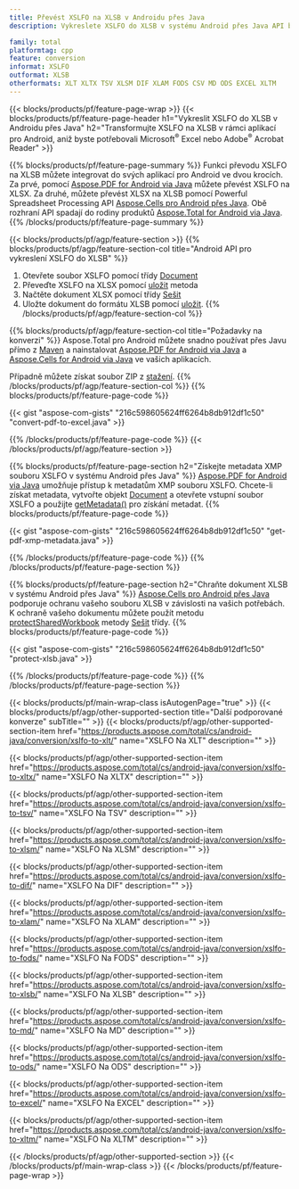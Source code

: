 ```yaml
---
title: Převést XSLFO na XLSB v Androidu přes Java
description: Vykreslete XSLFO do XLSB v systému Android přes Java API bez použití Microsoft Excel nebo Adobe Reader

family: total
platformtag: cpp
feature: conversion
informat: XSLFO
outformat: XLSB
otherformats: XLT XLTX TSV XLSM DIF XLAM FODS CSV MD ODS EXCEL XLTM
---
```

{{< blocks/products/pf/feature-page-wrap >}}
{{< blocks/products/pf/feature-page-header h1="Vykreslit XSLFO do XLSB v Androidu přes Java" h2="Transformujte XSLFO na XLSB v rámci aplikací pro Android, aniž byste potřebovali Microsoft<sup>&reg;</sup> Excel nebo Adobe<sup>&reg;</sup> Acrobat Reader" >}}

{{% blocks/products/pf/feature-page-summary %}}
Funkci převodu XSLFO na XLSB můžete integrovat do svých aplikací pro Android ve dvou krocích. Za prvé, pomocí [Aspose.PDF for Android via Java](https://products.aspose.com/pdf/android-java/) můžete převést XSLFO na XLSX. Za druhé, můžete převést XLSX na XLSB pomocí Powerful Spreadsheet Processing API [Aspose.Cells pro Android přes Java](https://products.aspose.com/cells/android-java/). Obě rozhraní API spadají do rodiny produktů [Aspose.Total for Android via Java](https://products.aspose.com/total/android-java/). 
{{% /blocks/products/pf/feature-page-summary  %}}

{{< blocks/products/pf/agp/feature-section >}}
{{% blocks/products/pf/agp/feature-section-col title="Android API pro vykreslení XSLFO do XLSB" %}}
1. Otevřete soubor XSLFO pomocí třídy [Document](https://reference.aspose.com/pdf/java/com.aspose.pdf/Document)
2. Převeďte XSLFO na XLSX pomocí [uložit](https://reference.aspose.com/pdf/java/com.aspose.pdf/Document#save-java.lang.String-com.aspose.pdf.SaveOptions-) metoda
3. Načtěte dokument XLSX pomocí třídy [Sešit](https://reference.aspose.com/cells/java/com.aspose.cells/Workbook)
4. Uložte dokument do formátu XLSB pomocí [uložit](https://reference.aspose.com/cells/java/com.aspose.cells/workbook#save(java.lang.String,%20com.aspose.cells.SaveOptions)).
{{% /blocks/products/pf/agp/feature-section-col %}}

{{% blocks/products/pf/agp/feature-section-col title="Požadavky na konverzi" %}}
Aspose.Total pro Android můžete snadno používat přes Javu přímo z [Maven](https://repository.aspose.com/webapp/#/artifacts/browse/tree/General/repo/com/aspose/aspose-total) a nainstalovat [Aspose.PDF for Android via Java](https://docs.aspose.com/pdf/androidjava/installation/) a [Aspose.Cells for Android via Java](https://docs.aspose.com/cells/java/aspose-cells-for-android-via-java-installation/) ve vašich aplikacích.

Případně můžete získat soubor ZIP z [stažení](https://downloads.aspose.com/total/androidjava).
{{% /blocks/products/pf/agp/feature-section-col %}}
{{% blocks/products/pf/feature-page-code %}}

{{< gist "aspose-com-gists" "216c598605624ff6264b8db912df1c50" "convert-pdf-to-excel.java" >}}



{{% /blocks/products/pf/feature-page-code %}}
{{< /blocks/products/pf/agp/feature-section >}}

{{% blocks/products/pf/feature-page-section  h2="Získejte metadata XMP souboru XSLFO v systému Android přes Java" %}}
[Aspose.PDF for Android via Java](https://products.aspose.com/pdf/android-java/) umožňuje přístup k metadatům XMP souboru XSLFO. Chcete-li získat metadata, vytvořte objekt [Document](https://reference.aspose.com/pdf/java/com.aspose.pdf/Document) a otevřete vstupní soubor XSLFO a použijte [getMetadata()](https://reference.aspose.com/pdf/java/com.aspose.pdf/Document#getMetadata--) pro získání metadat.
{{% blocks/products/pf/feature-page-code %}}

{{< gist "aspose-com-gists" "216c598605624ff6264b8db912df1c50" "get-pdf-xmp-metadata.java" >}}

{{% /blocks/products/pf/feature-page-code  %}}
{{% /blocks/products/pf/feature-page-section %}}

{{% blocks/products/pf/feature-page-section  h2="Chraňte dokument XLSB v systému Android přes Java" %}}
[Aspose.Cells pro Android přes Java](https://products.aspose.com/cells/android-java/) podporuje ochranu vašeho souboru XLSB v závislosti na vašich potřebách. K ochraně vašeho dokumentu můžete použít metodu [protectSharedWorkbook](https://reference.aspose.com/cells/java/com.aspose.cells/workbook#protectSharedWorkbook(java.lang.String)) metody [Sešit](https://reference.aspose.com/cells/java/com.aspose.cells/Workbook) třídy.
{{% blocks/products/pf/feature-page-code %}}

{{< gist "aspose-com-gists" "216c598605624ff6264b8db912df1c50" "protect-xlsb.java" >}}

{{% /blocks/products/pf/feature-page-code  %}}
{{% /blocks/products/pf/feature-page-section %}}

{{< blocks/products/pf/main-wrap-class isAutogenPage="true" >}}
{{< blocks/products/pf/agp/other-supported-section title="Další podporované konverze" subTitle="" >}}
{{< blocks/products/pf/agp/other-supported-section-item href="https://products.aspose.com/total/cs/android-java/conversion/xslfo-to-xlt/" name="XSLFO Na XLT" description="" >}}

{{< blocks/products/pf/agp/other-supported-section-item href="https://products.aspose.com/total/cs/android-java/conversion/xslfo-to-xltx/" name="XSLFO Na XLTX" description="" >}}

{{< blocks/products/pf/agp/other-supported-section-item href="https://products.aspose.com/total/cs/android-java/conversion/xslfo-to-tsv/" name="XSLFO Na TSV" description="" >}}

{{< blocks/products/pf/agp/other-supported-section-item href="https://products.aspose.com/total/cs/android-java/conversion/xslfo-to-xlsm/" name="XSLFO Na XLSM" description="" >}}

{{< blocks/products/pf/agp/other-supported-section-item href="https://products.aspose.com/total/cs/android-java/conversion/xslfo-to-dif/" name="XSLFO Na DIF" description="" >}}

{{< blocks/products/pf/agp/other-supported-section-item href="https://products.aspose.com/total/cs/android-java/conversion/xslfo-to-xlam/" name="XSLFO Na XLAM" description="" >}}

{{< blocks/products/pf/agp/other-supported-section-item href="https://products.aspose.com/total/cs/android-java/conversion/xslfo-to-fods/" name="XSLFO Na FODS" description="" >}}

{{< blocks/products/pf/agp/other-supported-section-item href="https://products.aspose.com/total/cs/android-java/conversion/xslfo-to-xlsb/" name="XSLFO Na XLSB" description="" >}}

{{< blocks/products/pf/agp/other-supported-section-item href="https://products.aspose.com/total/cs/android-java/conversion/xslfo-to-md/" name="XSLFO Na MD" description="" >}}

{{< blocks/products/pf/agp/other-supported-section-item href="https://products.aspose.com/total/cs/android-java/conversion/xslfo-to-ods/" name="XSLFO Na ODS" description="" >}}

{{< blocks/products/pf/agp/other-supported-section-item href="https://products.aspose.com/total/cs/android-java/conversion/xslfo-to-excel/" name="XSLFO Na EXCEL" description="" >}}

{{< blocks/products/pf/agp/other-supported-section-item href="https://products.aspose.com/total/cs/android-java/conversion/xslfo-to-xltm/" name="XSLFO Na XLTM" description="" >}}


{{< /blocks/products/pf/agp/other-supported-section >}}
{{< /blocks/products/pf/main-wrap-class >}}
{{< /blocks/products/pf/feature-page-wrap >}}